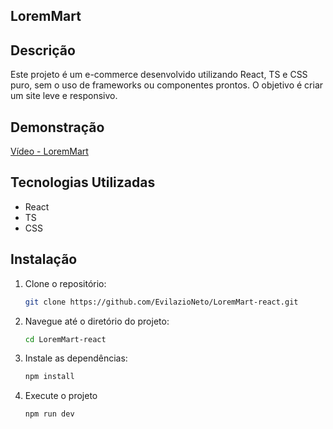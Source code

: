 ## LoremMart

## Descrição
Este projeto é um e-commerce desenvolvido utilizando React, TS e CSS puro, sem o uso de frameworks ou componentes prontos. O objetivo é criar um site leve e responsivo.

## Demonstração
[Vídeo - LoremMart](https://youtu.be/ja5pvBKcFiQ)

## Tecnologias Utilizadas
- React
- TS
- CSS

## Instalação
1. Clone o repositório:
   ```bash
   git clone https://github.com/EvilazioNeto/LoremMart-react.git

2. Navegue até o diretório do projeto:
   ```bash
   cd LoremMart-react

3. Instale as dependências:
   ```bash
   npm install

4. Execute o projeto
   ```bash
   npm run dev
